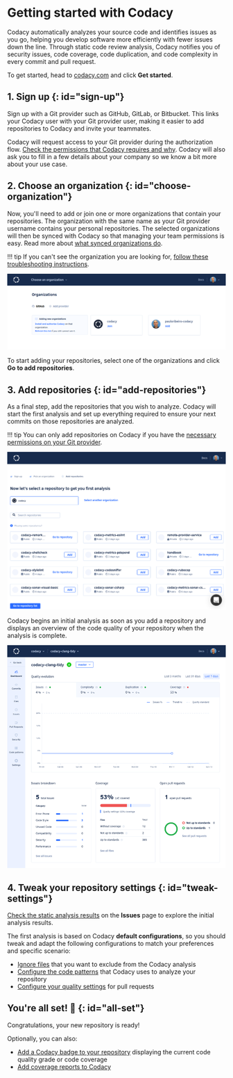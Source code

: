 # Getting started with Codacy

Codacy automatically analyzes your source code and identifies issues as you go, helping you develop software more efficiently with fewer issues down the line. Through static code review analysis, Codacy notifies you of security issues, code coverage, code duplication, and code complexity in every commit and pull request.

To get started, head to [<span class="skip-vale">codacy.com</span>](https://www.codacy.com/) and click **Get started**.

## 1. Sign up {: id="sign-up"}

Sign up with a Git provider such as GitHub, GitLab, or Bitbucket. This links your Codacy user with your Git provider user, making it easier to add repositories to Codacy and invite your teammates.

Codacy will request access to your Git provider during the authorization flow. [Check the permissions that Codacy requires and why](which-permissions-does-codacy-need-from-my-account.md). Codacy will also ask you to fill in a few details about your company so we know a bit more about your use case.

## 2. Choose an organization {: id="choose-organization"}

Now, you'll need to add or join one or more organizations that contain your repositories. The organization with the same name as your Git provider username contains your personal repositories. The selected organizations will then be synced with Codacy so that managing your team permissions is easy. Read more about [what synced organizations do](../organizations/what-are-synced-organizations.md). 

!!! tip
    If you can't see the organization you are looking for, [follow these troubleshooting instructions](../faq/general/why-cant-i-see-my-organization.md).

![Choosing an organization](../organizations/images/organization-add.png)

To start adding your repositories, select one of the organizations and click **Go to add repositories**.

## 3. Add repositories {: id="add-repositories"}

As a final step, add the repositories that you wish to analyze. Codacy will start the first analysis and set up everything required to ensure your next commits on those repositories are analyzed.

!!! tip
    You can only add repositories on Codacy if you have the [necessary permissions on your Git provider](../organizations/roles-and-permissions-for-synced-organizations.md).

![Adding repositories](images/getting-started-add-repository.png)

Codacy begins an initial analysis as soon as you add a repository and displays an overview of the code quality of your repository when the analysis is complete.

![Repository dashboard](../repositories/images/repository-dashboard.png)

## 4. Tweak your repository settings {: id="tweak-settings"}

 [Check the static analysis results](../repositories/issues-view.md) on the **Issues** page to explore the initial analysis results.
 
 The first analysis is based on Codacy **default configurations**, so you should tweak and adapt the following configurations to match your preferences and specific scenario:

-   [Ignore files](../repositories-configure/ignoring-files.md) that you want to exclude from the Codacy analysis
-   [Configure the code patterns](../repositories-configure/code-patterns.md) that Codacy uses to analyze your repository
-   [Configure your quality settings](../repositories-configure/quality-settings.md) for pull requests

## You're all set! 🎉 {: id="all-set"}

Congratulations, your new repository is ready!

Optionally, you can also:

-   [Add a Codacy badge to your repository](../repositories/badges.md) displaying the current code quality grade or code coverage
-   [Add coverage reports to Codacy](../coverage-reporter/adding-coverage-to-your-repository.md)
